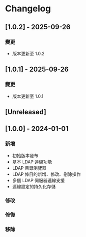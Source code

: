 # Changelog

## [1.0.2] - 2025-09-26

### 變更
- 版本更新至 1.0.2


## [1.0.1] - 2025-09-26

### 變更
- 版本更新至 1.0.1


## [Unreleased]

## [1.0.0] - 2024-01-01

### 新增
- 初始版本發布
- 基本 LDAP 連線功能
- LDAP 目錄瀏覽器
- LDAP 條目的新增、修改、刪除操作
- 多個 LDAP 伺服器連線支援
- 連線設定的持久化存儲

### 修改

### 修復

### 移除
